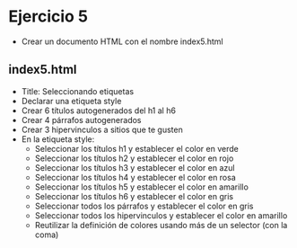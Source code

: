 # Ejercicio 5

* Crear un documento HTML con el nombre index5.html

## index5.html
* Title: Seleccionando etiquetas
* Declarar una etiqueta style
* Crear 6 títulos autogenerados del h1 al h6
* Crear 4 párrafos autogenerados
* Crear 3 hipervinculos a sitios que te gusten
* En la etiqueta style:
  * Seleccionar los títulos h1 y establecer el color en verde
  * Seleccionar los títulos h2 y establecer el color en rojo
  * Seleccionar los títulos h3 y establecer el color en azul
  * Seleccionar los títulos h4 y establecer el color en rosa
  * Seleccionar los títulos h5 y establecer el color en amarillo
  * Seleccionar los títulos h6 y establecer el color en gris
  * Seleccionar todos los párrafos y establecer el color en gris
  * Seleccionar todos los hipervinculos y establecer el color en amarillo
  * Reutilizar la definición de colores usando más de un selector (con la coma)
